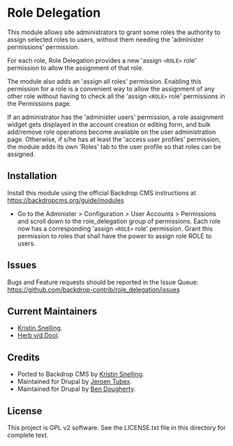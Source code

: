 Role Delegation
===============

This module allows site administrators to grant some roles the authority to
assign selected roles to users, without them needing the 'administer
permissions' permission.

For each role, Role Delegation provides a new 'assign `<ROLE>` role' permission to
allow the assignment of that role.

The module also adds an 'assign all roles' permission. Enabling this permission
for a role is a convenient way to allow the assignment of any other role without
having to check all the 'assign `<ROLE>` role' permissions in the Permissions
page.

If an administrator has the 'administer users' permission, a role assignment
widget gets displayed in the account creation or editing form, and bulk
add/remove role operations become available on the user administration page.
Otherwise, if s/he has at least the 'access user profiles' permission, the
module adds its own 'Roles' tab to the user profile so that roles can be
assigned.

Installation
------------

Install this module using the official Backdrop CMS instructions at
<https://backdropcms.org/guide/modules>

- Go to the Administer > Configuration > User Accounts > Permissions and scroll
  down to the role_delegation group of permissions. Each role now has a
  corresponding 'assign `<ROLE>` role' permission. Grant this permission to roles
  that shall have the power to assign role ROLE to users.

Issues
------

Bugs and Feature requests should be reported in the Issue Queue:
<https://github.com/backdrop-contrib/role_delegation/issues>

Current Maintainers
-------------------

- [Kristin Snelling](https://github.com/kelizoliva).
- [Herb v/d Dool](https://github.com/herbdool).

Credits
-------

- Ported to Backdrop CMS by [Kristin Snelling](https://github.com/kelizoliva).
- Maintained for Drupal by [Jeroen Tubex](https://www.drupal.org/u/jeroent).
- Maintained for Drupal by [Ben Dougherty](https://www.drupal.org/u/benjy).

License
-------

This project is GPL v2 software. See the LICENSE.txt file in this directory for
complete text.
